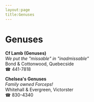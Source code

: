 ```yaml
---
layout:page
title:Genuses
---
```

# Genuses

**Cf Lamb (Genuses)**  
_We put the "missable" in "inadmissable"_  
Bond & Cottonwood, Quebecside  
☎ 441-7818



**Chelsea's Genuses**  
_Family owned Forceps!_  
Whitehall & Evergreen, Victorster  
☎ 830-4340



